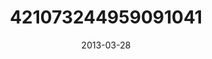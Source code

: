 ---
title: "421073244959091041"
cover: "2013-03-28 07.24.24 421073244959091041_46248401"
photo: "2013-03-28 07.24.24 421073244959091041_46248401"
date: "2013-03-28"
type: "photo"
---